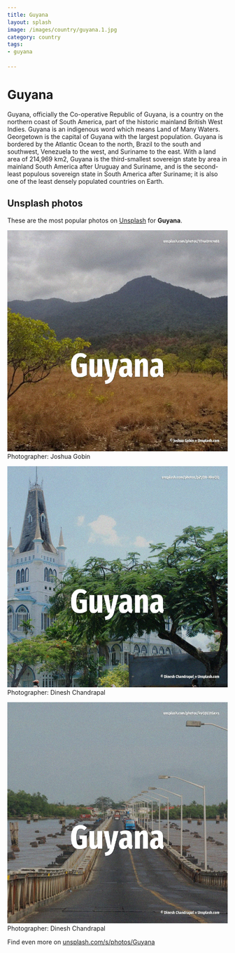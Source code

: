 ```yaml
---
title: Guyana
layout: splash
image: /images/country/guyana.1.jpg
category: country
tags:
- guyana

---
```

# Guyana

Guyana, officially the Co-operative Republic of Guyana, is a country on the northern coast of South  America, part of the historic mainland British West Indies. Guyana is an indigenous word which means Land of Many Waters. Georgetown is the capital of Guyana with the largest population. Guyana is bordered by the Atlantic Ocean to the north, Brazil to the south and southwest, Venezuela  to the west, and Suriname to the east. With a land area of 214,969 km2, Guyana is the third-smallest sovereign state by area in mainland  South America after Uruguay and Suriname, and is the second-least populous sovereign state in South  America after Suriname; it is also one of the least densely populated countries on Earth. 

 
## Unsplash photos
These are the most popular photos on [Unsplash](https://unsplash.com) for **Guyana**.
 
![Guyana](/images/country/guyana.1.jpg)
Photographer:  Joshua Gobin
 
![Guyana](/images/country/guyana.2.jpg)
Photographer:  Dinesh Chandrapal
 
![Guyana](/images/country/guyana.3.jpg)
Photographer:  Dinesh Chandrapal
 
Find even more on [unsplash.com/s/photos/Guyana](https://unsplash.com/s/photos/Guyana)
 
